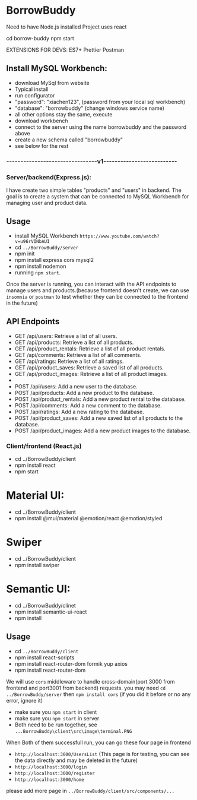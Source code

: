 # BorrowBuddy

Need to have Node.js installed
Project uses react

cd borrow-buddy
npm start

EXTENSIONS FOR DEVS:
ES7+
Prettier
Postman

## Install MySQL Workbench:

- download MySql from website
- Typical install
- run configurator
- "password": "xiachen123", (password from your local sql workbench)
- "database": "borrowbuddy" (change windows service name)
- all other options stay the same, execute
- download workbench
- connect to the server using the name borrowbuddy and the password above
- create a new schema called "borrowbuddy"
- see below for the rest

### --------------------------------v1--------------------------

### Server/backend(Express.js):

I have create two simple tables "products" and "users" in backend. The goal is to create a system that can be connected to MySQL Workbench for managing user and product data.

## Usage

- install MySQL Workbench `https://www.youtube.com/watch?v=u96rVINbAUI`
- cd `../BorrowBuddy/server`
- npm init
- npm install express cors mysql2
- npm install nodemon
- running `npm start`.

Once the server is running, you can interact with the API endpoints to manage users and products.(because frontend doesn't create, we can use `insomnia` or `postman` to test whether they can be connected to the frontend in the future)

## API Endpoints

- GET /api/users: Retrieve a list of all users.
- GET /api/products: Retrieve a list of all products.
- GET /api/product_rentals: Retrieve a list of all product rentals.
- GET /api/comments: Retrieve a list of all comments.
- GET /api/ratings: Retrieve a list of all ratings.
- GET /api/product_saves: Retrieve a saved list of all products.
- GET /api/product_images: Retrieve a list of all product images.
-
- POST /api/users: Add a new user to the database.
- POST /api/products: Add a new product to the database.
- POST /api/product_rentals: Add a new product rental to the database.
- POST /api/comments: Add a new comment to the database.
- POST /api/ratings: Add a new rating to the database.
- POST /api/product_saves: Add a new saved list of all products to the database.
- POST /api/product_images: Add a new product images to the database.

### Client/frontend (React.js)

- cd ../BorrowBuddy/client
- npm install react
- npm start

# Material UI:

- cd ../BorrowBuddy/client
- npm install @mui/material @emotion/react @emotion/styled

# Swiper

- cd ../BorrowBuddy/client
- npm install swiper

# Semantic UI:

- cd ../BorrowBuddy/clinet
- npm install semantic-ui-react
- npm install

## Usage

- cd `../BorrowBuddy/client`
- npm install react-scripts
- npm install react-router-dom formik yup axios
- npm install react-router-dom

We will use `cors` middleware to handle cross-domain(port 3000 from frontend and port3001 from backend) requests. you may need `cd ../BorrowBuddy/server` then `npm install cors` (if you did it before or no any error, ignore it)

- make sure you `npm start` in client
- make sure you `npm start` in server
- Both need to be run together, see `...BorrowBuddy\client\src\image\terminal.PNG`

When Both of them successfull run,
you can go these four page in frontend

- `http://localhost:3000/UsersList` (This page is for testing, you can see the data directly and may be deleted in the future)
- `http://localhost:3000/login`
- `http://localhost:3000/register`
- `http://localhost:3000/home`

please add more page in `../BorrowBuddy/client/src/components/...`
